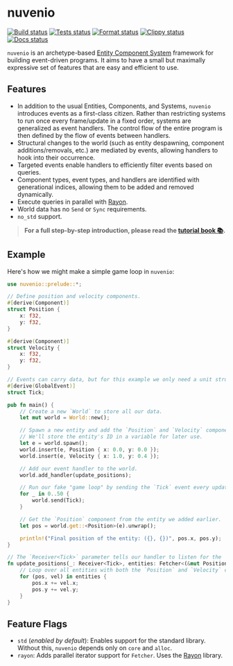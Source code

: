 # nuvenio

[![Build status](https://github.com/neinteen/nuvenio/workflows/build/badge.svg)](https://github.com/neinteen/nuvenio/workflows/build/badge.svg)
[![Tests status](https://github.com/neinteen/nuvenio/workflows/tests/badge.svg)](https://github.com/neinteen/nuvenio/workflows/tests/badge.svg)
[![Format status](https://github.com/neinteen/nuvenio/workflows/fmt/badge.svg)](https://github.com/neinteen/nuvenio/workflows/fmt/badge.svg)
[![Clippy status](https://github.com/neinteen/nuvenio/workflows/clippy/badge.svg)](https://github.com/neinteen/nuvenio/workflows/clippy/badge.svg)
[![Docs status](https://github.com/neinteen/nuvenio/workflows/docs/badge.svg)](https://github.com/neinteen/nuvenio/workflows/docs/badge.svg)

`nuvenio` is an archetype-based [Entity Component System][ECS] framework for building event-driven programs.
It aims to have a small but maximally expressive set of features that are easy and efficient to use.

[ECS]: https://en.wikipedia.org/wiki/Entity_component_system

## Features

- In addition to the usual Entities, Components, and Systems, `nuvenio` introduces events as a first-class citizen.
  Rather than restricting systems to run once every frame/update in a fixed order, systems are generalized as event handlers.
  The control flow of the entire program is then defined by the flow of events between handlers.
- Structural changes to the world (such as entity despawning, component additions/removals, etc.) are mediated by events, allowing handlers to hook into their occurrence.
- Targeted events enable handlers to efficiently filter events based on queries.
- Component types, event types, and handlers are identified with generational indices, allowing them to be added and removed dynamically.
- Execute queries in parallel with [Rayon].
- World data has no `Send` or `Sync` requirements.
- `no_std` support.

> **For a full step-by-step introduction, please read the [tutorial book 📚](https://docs.rs/nuvenio/latest/nuvenio/tutorial/).**

## Example

Here's how we might make a simple game loop in `nuvenio`:

```rust
use nuvenio::prelude::*;

// Define position and velocity components.
#[derive(Component)]
struct Position {
    x: f32,
    y: f32,
}

#[derive(Component)]
struct Velocity {
    x: f32,
    y: f32,
}

// Events can carry data, but for this example we only need a unit struct.
#[derive(GlobalEvent)]
struct Tick;

pub fn main() {
    // Create a new `World` to store all our data.
    let mut world = World::new();

    // Spawn a new entity and add the `Position` and `Velocity` components to it.
    // We'll store the entity's ID in a variable for later use.
    let e = world.spawn();
    world.insert(e, Position { x: 0.0, y: 0.0 });
    world.insert(e, Velocity { x: 1.0, y: 0.4 });

    // Add our event handler to the world.
    world.add_handler(update_positions);

    // Run our fake "game loop" by sending the `Tick` event every update.
    for _ in 0..50 {
        world.send(Tick);
    }

    // Get the `Position` component from the entity we added earlier.
    let pos = world.get::<Position>(e).unwrap();

    println!("Final position of the entity: ({}, {})", pos.x, pos.y);
}

// The `Receiver<Tick>` parameter tells our handler to listen for the `Tick` event.
fn update_positions(_: Receiver<Tick>, entities: Fetcher<(&mut Position, &Velocity)>) {
    // Loop over all entities with both the `Position` and `Velocity` components, and update their positions.
    for (pos, vel) in entities {
        pos.x += vel.x;
        pos.y += vel.y;
    }
}
```

## Feature Flags

- `std` (_enabled by default_): Enables support for the standard library.
  Without this, `nuvenio` depends only on `core` and `alloc`.
- `rayon`: Adds parallel iterator support for `Fetcher`. Uses the [Rayon] library.

[Rayon]: https://github.com/rayon-rs/rayon
